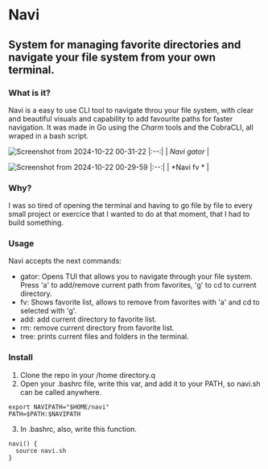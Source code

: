 # Navi 
## System for managing favorite directories and navigate your file system from your own terminal.

### What is it?
Navi is a easy to use CLI tool to navigate throu your file system, with clear and beautiful visuals and capability to add favourite paths for 
faster navigation. It was made in Go using the *Charm* tools and the CobraCLI, all wraped in a bash script.

![Screenshot from 2024-10-22 00-31-22](https://github.com/user-attachments/assets/4b5c4608-1b61-405b-a6c8-306de90b71ac) 
|:--:| 
| *Navi gator* |

![Screenshot from 2024-10-22 00-29-59](https://github.com/user-attachments/assets/546a5c9e-5ea4-4e46-ab69-0707b81fee05)
|:--:| 
| *Navi fv * |

### Why?
I was so tired of opening the terminal and having to go file by file to every small project or exercice that I wanted to do at that moment, that I had to build something.

### Usage
Navi accepts the next commands: 
- gator: Opens TUI that allows you to navigate through your file system. Press 'a' to add/remove current path from favorites, 'g' to cd to current directory.
- fv: Shows favorite list, allows to remove from favorites with 'a' and cd to selected with 'g'.
- add: add current directory to favorite list.
- rm: remove current directory from favorite list.
- tree: prints current files and folders in the terminal. 


### Install
1. Clone the repo in your /home directory.q
2. Open your .bashrc file, write  this var, and add it to your PATH, so navi.sh can be called anywhere.
```shell
export NAVIPATH="$HOME/navi"
PATH=$PATH:$NAVIPATH
```
3. In .bashrc, also, write this function.
```shell
navi() {
  source navi.sh
}
```
